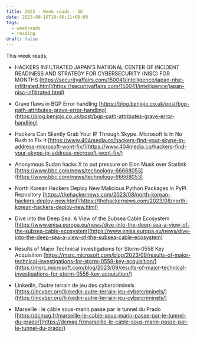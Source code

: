 ```yaml
---
title: 2023 - Week reads - 36
date: 2023-09-10T10:46:11+00:00
tags:
  - weekreads
  - reading
draft: false
---
```


This week reads,

- HACKERS INFILTRATED JAPAN’S NATIONAL CENTER OF INCIDENT READINESS AND STRATEGY FOR CYBERSECURITY (NISC) FOR MONTHS
[https://securityaffairs.com/150041/intelligence/japan-nisc-infiltrated.html](https://securityaffairs.com/150041/intelligence/japan-nisc-infiltrated.html)

- Grave flaws in BGP Error handling
[https://blog.benjojo.co.uk/post/bgp-path-attributes-grave-error-handling](https://blog.benjojo.co.uk/post/bgp-path-attributes-grave-error-handling)

- Hackers Can Silently Grab Your IP Through Skype. Microsoft Is In No Rush to Fix It
[https://www.404media.co/hackers-find-your-skype-ip-address-microsoft-wont-fix/](https://www.404media.co/hackers-find-your-skype-ip-address-microsoft-wont-fix/)

- Anonymous Sudan hacks X to put pressure on Elon Musk over Starlink
[https://www.bbc.com/news/technology-66668053](https://www.bbc.com/news/technology-66668053)

- North Korean Hackers Deploy New Malicious Python Packages in PyPI Repository
[https://thehackernews.com/2023/08/north-korean-hackers-deploy-new.html](https://thehackernews.com/2023/08/north-korean-hackers-deploy-new.html)

- Dive into the Deep Sea: A View of the Subsea Cable Ecosystem
[https://www.enisa.europa.eu/news/dive-into-the-deep-sea-a-view-of-the-subsea-cable-ecosystem](https://www.enisa.europa.eu/news/dive-into-the-deep-sea-a-view-of-the-subsea-cable-ecosystem)

- Results of Major Technical Investigations for Storm-0558 Key Acquisition
[https://msrc.microsoft.com/blog/2023/09/results-of-major-technical-investigations-for-storm-0558-key-acquisition/](https://msrc.microsoft.com/blog/2023/09/results-of-major-technical-investigations-for-storm-0558-key-acquisition/)

- LinkedIn, l’autre terrain de jeu des cybercriminels
[https://incyber.org/linkedin-autre-terrain-jeu-cybercriminels/](https://incyber.org/linkedin-autre-terrain-jeu-cybercriminels/)

- Marseille : le câble sous-marin passe par le tunnel du Prado
[https://dcmag.fr/marseille-le-cable-sous-marin-passe-par-le-tunnel-du-prado/](https://dcmag.fr/marseille-le-cable-sous-marin-passe-par-le-tunnel-du-prado/)

